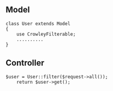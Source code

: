 ## Model
```
class User extends Model
{
    use CrowleyFilterable;
    ..........
}
```
## Controller
```
$user = User::filter($request->all());
    return $user->get();
```
